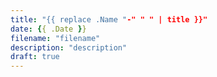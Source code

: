 ```yaml
---
title: "{{ replace .Name "-" " " | title }}"
date: {{ .Date }}
filename: "filename"
description: "description"
draft: true
---
```


